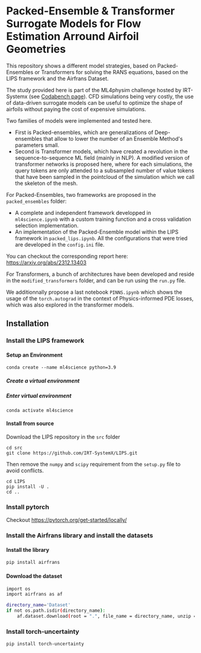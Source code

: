 # Packed-Ensemble & Transformer Surrogate Models for Flow Estimation Arround Airfoil Geometries

This repository shows a different model strategies, based on Packed-Ensembles or Transformers for solving the RANS equations, based on the LIPS framework and the Airfrans Dataset.

The study provided here is part of the ML4physim challenge hosted by IRT-Systemx (see [Codabench page](https://www.codabench.org/competitions/1534/)).
CFD simulations being very costly, the use of data-driven surrogate models can be useful to optimize the shape of airfoils without paying the cost of expensive simulations.

Two families of models were implemented and tested here. 
- First is Packed-ensembles, which are generalizations of Deep-ensembles that allow to lower the number of an Ensemble Method's parameters small.
- Second is Transformer models, which have created a revolution in the sequence-to-sequence ML field (mainly in NLP). A modified version of transformer networks is proposed here, where for each simulations, the query tokens are only attended to a subsampled number of value tokens that have been sampled in the pointcloud of the simulation which we call the skeleton of the mesh.

For Packed-Ensembles, two frameworks are proposed in the `packed_ensembles` folder:
- A complete and independent framework developped in `ml4science.ipynb` with a custom training function and a cross validation selection implementation.
- An implementation of the Packed-Ensemble model within the LIPS framework in `packed_lips.ipynb`. All the configurations that were tried are developed in the `config.ini` file.

You can checkout the corresponding report here: https://arxiv.org/abs/2312.13403

For Transformers, a bunch of architectures have been developed and reside in the `modified_transformers` folder, and can be run using the `run.py` file.

We additionnally propose a last notebook `PINNS.ipynb` which shows the usage of the `torch.autograd` in the context of Physics-informed PDE losses, which was also explored in the transformer models.

## Installation

### Install the LIPS framework

#### Setup an Environment

```commandline
conda create --name ml4science python=3.9
```

##### Create a virtual environment

##### Enter virtual environment
```commandline
conda activate ml4science
```

#### Install from source
Download the LIPS repository in the `src` folder
```commandline
cd src
git clone https://github.com/IRT-SystemX/LIPS.git
```
Then remove the `numpy` and `scipy` requirement from the `setup.py` file to avoid conflicts.

```commandline
cd LIPS
pip install -U .
cd ..
```

### Install pytorch
Checkout https://pytorch.org/get-started/locally/

### Install the Airfrans library and install the datasets

#### Install the library
```sh
pip install airfrans
```

#### Download the dataset
```sh
import os
import airfrans as af

directory_name='Dataset'
if not os.path.isdir(directory_name):
    af.dataset.download(root = ".", file_name = directory_name, unzip = True, OpenFOAM = False)
```

### Install torch-uncertainty
```sh
pip install torch-uncertainty
```
